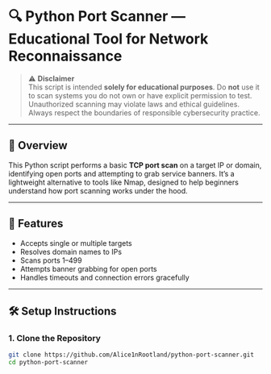 # 🔍 Python Port Scanner — Educational Tool for Network Reconnaissance

> ⚠️ **Disclaimer**  
This script is intended **solely for educational purposes**. Do **not** use it to scan systems you do not own or have explicit permission to test. Unauthorized scanning may violate laws and ethical guidelines. Always respect the boundaries of responsible cybersecurity practice.

---

## 📌 Overview

This Python script performs a basic **TCP port scan** on a target IP or domain, identifying open ports and attempting to grab service banners. It’s a lightweight alternative to tools like Nmap, designed to help beginners understand how port scanning works under the hood.

---

## 🧠 Features

- Accepts single or multiple targets
- Resolves domain names to IPs
- Scans ports 1–499
- Attempts banner grabbing for open ports
- Handles timeouts and connection errors gracefully

---

## 🛠️ Setup Instructions

### 1. Clone the Repository
```bash
git clone https://github.com/Alice1nRootland/python-port-scanner.git
cd python-port-scanner
